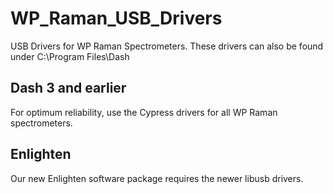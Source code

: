 # WP_Raman_USB_Drivers
USB Drivers for WP Raman Spectrometers. These drivers can also be found under C:\Program Files\Dash

## Dash 3 and earlier
For optimum reliability, use the Cypress drivers for all WP Raman spectrometers. 

## Enlighten
Our new Enlighten software package requires the newer libusb drivers.
